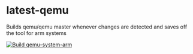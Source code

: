 # latest-qemu
Builds qemu/qemu master whenever changes are detected and saves off the tool for arm systems

[![Build qemu-system-arm](https://github.com/mohammedjavitham/latest-qemu/actions/workflows/qemu-build.yml/badge.svg)](https://github.com/mohammedjavitham/latest-qemu/actions/workflows/qemu-build.yml)
